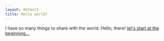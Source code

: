 ```yaml
---
layout: default
title: Hello world!
---
```


<p>
  I have so many things to share with the world. Hello, there! <a href="the_beginning.html">let's start at the beginning...</a>
</p>
